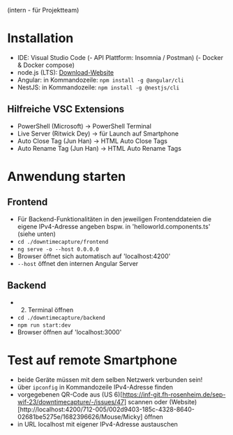 (intern - für Projektteam)

# Installation

- IDE: Visual Studio Code
(- API Plattform: Insomnia / Postman)
(- Docker & Docker compose)
- node.js (LTS): [Download-Website](https://nodejs.org/en/download)
- Angular: in Kommandozeile: `npm install -g @angular/cli`
- NestJS: in Kommandozeile: `npm install -g @nestjs/cli`

## Hilfreiche VSC Extensions
- PowerShell (Microsoft) -> PowerShell Terminal
- Live Server (Ritwick Dey) -> für Launch auf Smartphone 
- Auto Close Tag (Jun Han) -> HTML Auto Close Tags
- Auto Rename Tag (Jun Han) -> HTML Auto Rename Tags


# Anwendung starten

## Frontend
- Für Backend-Funktionalitäten in den jeweiligen Frontenddateien die eigene IPv4-Adresse angeben bspw. in 'helloworld.components.ts' (siehe unten) 
- `cd ./downtimecapture/frontend`
- `ng serve -o --host 0.0.0.0`
- Browser öffnet sich automatisch auf 'localhost:4200'
- `--host` öffnet den internen Angular Server

## Backend
- 2. Terminal öffnen
- `cd ./downtimecapture/backend`
- `npm run start:dev`
- Browser öffnen auf 'localhost:3000'


# Test auf remote Smartphone
- beide Geräte müssen mit dem selben Netzwerk verbunden sein!
- über `ipconfig` in Kommandozeile IPv4-Adresse finden
- vorgegebenen QR-Code aus (US 6)[https://inf-git.fh-rosenheim.de/sep-wif-23/downtimecapture/-/issues/47] scannen oder (Website)[http://localhost:4200/712-005/002d9403-185c-4328-8640-02681be5275e/1682396626/Mouse/Micky] öffnen
- in URL localhost mit eigener IPv4-Adresse austauschen